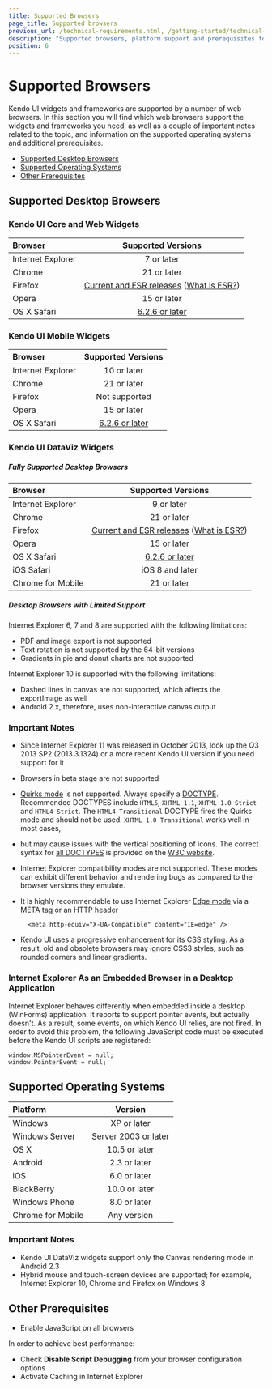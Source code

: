 ```yaml
---
title: Supported Browsers
page_title: Supported browsers
previous_url: /technical-requirements.html, /getting-started/technical-requirements, /browsers-support
description: "Supported browsers, platform support and prerequisites for best performance when working with Kendo UI."
position: 6
---
```


# Supported Browsers

Kendo UI widgets and frameworks are supported by a number of web browsers. In this section you will find which web browsers support the widgets and frameworks you need, as well as a couple of important notes related to the topic, and information on the supported operating systems and additional prerequisites. 

* [Supported Desktop Browsers](http://docs.telerik.com/kendo-ui/browser-support#supported-desktop-browsers)  
* [Supported Operating Systems](http://docs.telerik.com/kendo-ui/browser-support#supported-operating-systems)
* [Other Prerequisites](http://docs.telerik.com/kendo-ui/browser-support#other-prerequisites)

## Supported Desktop Browsers

### Kendo UI Core and Web Widgets

| Browser			| Supported Versions			|
| :---------------- | :---------------------------: | 
| Internet Explorer | 7 or later					|
| Chrome          	| 21 or later					|
| Firefox          	| [Current and ESR releases](https://en.wikipedia.org/wiki/History_of_Firefox#Release_history) ([What is ESR?](https://www.mozilla.org/en-US/firefox/organizations/faq/))|
| Opera	        	| 15 or later					|
| OS X Safari    	| [6.2.6 or later](https://en.wikipedia.org/wiki/Safari_version_history#Mac)|

### Kendo UI Mobile Widgets

| Browser			| Supported Versions			|
| :---------------- | :---------------------------: | 
| Internet Explorer | 10 or later					|
| Chrome          	| 21 or later					|
| Firefox          	| Not supported					|
| Opera	        	| 15 or later					|
| OS X Safari    	| [6.2.6 or later](https://en.wikipedia.org/wiki/Safari_version_history#Mac)|

### Kendo UI DataViz Widgets

##### Fully Supported Desktop Browsers 

| Browser			| Supported Versions			|
| :---------------- | :---------------------------: | 
| Internet Explorer | 9 or later					|
| Chrome          	| 21 or later					|
| Firefox          	| [Current and ESR releases](https://en.wikipedia.org/wiki/History_of_Firefox#Release_history) ([What is ESR?](https://www.mozilla.org/en-US/firefox/organizations/faq/))|
| Opera	        	| 15 or later					|
| OS X Safari    	| [6.2.6 or later](https://en.wikipedia.org/wiki/Safari_version_history#Mac)|
| iOS Safari		| iOS 8 and later				|
| Chrome for Mobile | 21 or later					|

##### Desktop Browsers with Limited Support

Internet Explorer 6, 7 and 8 are supported with the following limitations:  

* PDF and image export is not supported
* Text rotation is not supported by the 64-bit versions
* Gradients in pie and donut charts are not supported  

Internet Explorer 10 is supported with the following limitations:  
  
* Dashed lines in canvas are not supported, which affects the exportImage as well
* Android 2.x, therefore, uses non-interactive canvas output

### Important Notes

* Since Internet Explorer 11 was released in October 2013, look up the Q3 2013 SP2 (2013.3.1324) or a more recent Kendo UI version if you need support for it
* Browsers in beta stage are not supported
* [Quirks mode](http://www.quirksmode.org/css/quirksmode.html) is not supported. Always specify a [DOCTYPE](http://reference.sitepoint.com/html/doctypes). Recommended DOCTYPES include `HTML5`, `XHTML 1.1`, `XHTML 1.0 Strict` and `HTML4 Strict`. The `HTML4 Transitional` DOCTYPE fires the Quirks mode and should not be used. `XHTML 1.0 Transitional` works well in most cases, 
* but may cause issues with the vertical positioning of icons. The correct syntax for [all DOCTYPES](http://www.w3.org/QA/2002/04/valid-dtd-list.html) is provided on the [W3C website](http://www.w3.org/).
* Internet Explorer compatibility modes are not supported. These modes can exhibit different behavior and rendering bugs as compared to the browser versions they emulate. 
* It is highly recommendable to use Internet Explorer [Edge mode](http://blogs.msdn.com/b/ie/archive/2010/06/16/ie-s-compatibility-features-for-site-developers.aspx) via a META tag or an HTTP header

        <meta http-equiv="X-UA-Compatible" content="IE=edge" />

* Kendo UI uses a progressive enhancement for its CSS styling. As a result, old and obsolete browsers may ignore CSS3 styles, such as rounded corners and linear gradients.

### Internet Explorer As an Embedded Browser in a Desktop Application

Internet Explorer behaves differently when embedded inside a desktop (WinForms) application. It reports to support pointer events, but actually doesn't. As a result, some events, on which Kendo UI relies, are not fired. In order to avoid this problem, the following JavaScript code must be executed before the Kendo UI scripts are registered:

    window.MSPointerEvent = null;
    window.PointerEvent = null;

## Supported Operating Systems

| Platform			| Version						|
| :---------------- | :---------------------------: | 
| Windows			| XP or later					|
| Windows Server  	| Server 2003 or later			|
| OS X          	| 10.5 or later					|
| Android        	| 2.3 or later					|
| iOS		    	| 6.0 or later					|
| BlackBerry        | 10.0 or later					|
| Windows Phone    	| 8.0 or later					|
| Chrome for Mobile	| Any version					|

### Important Notes

* Kendo UI DataViz widgets support only the Canvas rendering mode in Android 2.3
* Hybrid mouse and touch-screen devices are supported; for example, Internet Explorer 10, Chrome and Firefox on Windows 8
 
## Other Prerequisites

* Enable JavaScript on all browsers

In order to achieve best performance:

* Check **Disable Script Debugging** from your browser configuration options
* Activate Caching in Internet Explorer
